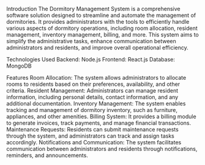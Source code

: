 Introduction
The Dormitory Management System is a comprehensive software solution designed to streamline and automate the management of dormitories. It provides administrators with the tools to efficiently handle various aspects of dormitory operations, including room allocation, resident management, inventory management, billing, and more. This system aims to simplify the administrative tasks, enhance communication between administrators and residents, and improve overall operational efficiency.

Technologies Used
Backend: Node.js
Frontend: React.js
Database: MongoDB

Features
Room Allocation: The system allows administrators to allocate rooms to residents based on their preferences, availability, and other criteria.
Resident Management: Administrators can manage resident information, including personal details, contact information, and any additional documentation.
Inventory Management: The system enables tracking and management of dormitory inventory, such as furniture, appliances, and other amenities.
Billing System: It provides a billing module to generate invoices, track payments, and manage financial transactions.
Maintenance Requests: Residents can submit maintenance requests through the system, and administrators can track and assign tasks accordingly.
Notifications and Communication: The system facilitates communication between administrators and residents through notifications, reminders, and announcements.




